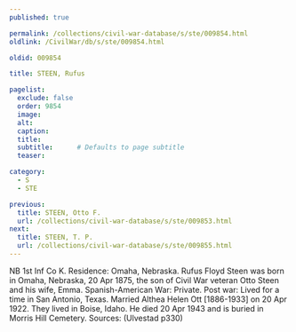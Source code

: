 ```yaml
---
published: true

permalink: /collections/civil-war-database/s/ste/009854.html
oldlink: /CivilWar/db/s/ste/009854.html

oldid: 009854

title: STEEN, Rufus

pagelist:
  exclude: false
  order: 9854
  image: 
  alt:
  caption:
  title:
  subtitle:      # Defaults to page subtitle
  teaser:

category: 
  - S 
  - STE

previous:
  title: STEEN, Otto F.
  url: /collections/civil-war-database/s/ste/009853.html  
next:
  title: STEEN, T. P.
  url: /collections/civil-war-database/s/ste/009855.html   
---
```

NB 1st Inf Co K. Residence: Omaha, Nebraska. Rufus Floyd Steen was born in Omaha, Nebraska, 20 Apr 1875, the son of Civil War veteran Otto Steen and his wife, Emma. Spanish-American War: Private. Post war: Lived for a time in San Antonio, Texas. Married Althea Helen Ott [1886-1933] on 20 Apr 1922. They lived in Boise, Idaho. He died 20 Apr 1943 and is buried in Morris Hill Cemetery. Sources: (Ulvestad p330)